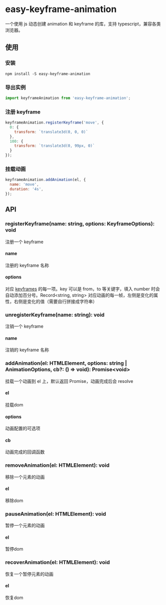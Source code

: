 # easy-keyframe-animation
一个使用 js 动态创建 animation 和 keyframe 的库，支持 typescript，兼容各类浏览器。

## 使用
### 安装
```
npm install -S easy-keyframe-animation
```
### 导出实例
```js
import keyframeAnimation from 'easy-keyframe-animation';
```
### 注册 keyframe
```js
keyframeAnimation.registerKeyframe('move', {
  0: {
    transform: `translate3d(0, 0, 0)`
  },
  100: {
    transform: `translate3d(0, 99px, 0)`
  }
});
```
### 挂载动画
```js
keyframeAnimation.addAnimation(el, {
  name: 'move',
  duration: '4s',
});
```

## API
### registerKeyframe(name: string, options: KeyframeOptions): void
注册一个 keyframe
#### name
注册的 keyframe 名称
#### options
对应 [keyframes](https://developer.mozilla.org/zh-CN/docs/Web/CSS/@keyframes) 的每一项。key 可以是 from，to 等关键字，填入 number 时会自动添加百分号。Record&lt;string, string&gt; 对应动画的每一帧，左侧是变化的属性，右侧是变化的值（需要自行拼接成字符串）
### unregisterKeyframe(name: string): void
注销一个 keyframe
#### name
注销的 keyframe 名称
### addAnimation(el: HTMLElement, options: string | AnimationOptions, cb?: () => void): Promise&lt;void&gt;
挂载一个动画到 el 上，默认返回 Promise，动画完成后会 resolve
#### el
挂载dom
#### options
动画配置的可选项
#### cb
动画完成的回调函数
### removeAnimation(el: HTMLElement): void
移除一个元素的动画
#### el
移除dom
### pauseAnimation(el: HTMLElement): void
暂停一个元素的动画
#### el
暂停dom
### recoverAnimation(el: HTMLElement): void
恢复一个暂停元素的动画
#### el
恢复dom
